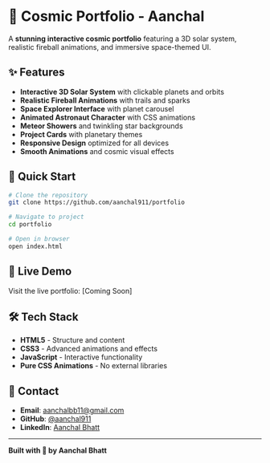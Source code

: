 # 🌌 Cosmic Portfolio - Aanchal

A **stunning interactive cosmic portfolio** featuring a 3D solar system, realistic fireball animations, and immersive space-themed UI.

## ✨ Features

- **Interactive 3D Solar System** with clickable planets and orbits
- **Realistic Fireball Animations** with trails and sparks
- **Space Explorer Interface** with planet carousel
- **Animated Astronaut Character** with CSS animations
- **Meteor Showers** and twinkling star backgrounds
- **Project Cards** with planetary themes
- **Responsive Design** optimized for all devices
- **Smooth Animations** and cosmic visual effects

## 🚀 Quick Start

```bash
# Clone the repository
git clone https://github.com/aanchal911/portfolio

# Navigate to project
cd portfolio

# Open in browser
open index.html
```

## 🌟 Live Demo

Visit the live portfolio: [Coming Soon]

## 🛠️ Tech Stack

- **HTML5** - Structure and content
- **CSS3** - Advanced animations and effects
- **JavaScript** - Interactive functionality
- **Pure CSS Animations** - No external libraries

## 📧 Contact

- **Email**: aanchalbb11@gmail.com
- **GitHub**: [@aanchal911](https://github.com/aanchal911)
- **LinkedIn**: [Aanchal Bhatt](https://www.linkedin.com/in/aanchal-bhatt-4a674b34a/)

---

**Built with 💖 by Aanchal Bhatt**